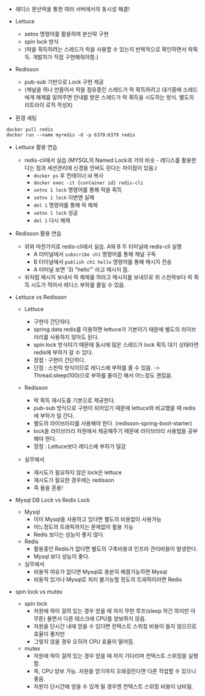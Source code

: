 * 레디스 분산락을 통한 여러 서버에서의 동시성 해결!

* Lettuce
  * setnx 명령어를 활용하여 분산락 구현
  * spin lock 방식 
  * (락을 획득하려는 스레드가 락을 사용할 수 있는지 반복적으로 확인하면서 락획득. 개발자가 직접 구현해줘야함.)
* Redisson
  * pub-sub 기반으로 Lock 구현 제공 
  * (채널을 하나 만들어서 락을 점유중인 스레드가 락 획득하려고 대기중에 스레드에게 해제를 알려주면 안내를 받은 스레드가 락 획득을 시도하는 방식. 별도의 리트라이 로직 작성X)

* 환경 세팅
```
docker pull redis
docker run --name myredis -d -p 6379:6379 redis
```

* Lettuce 활용 연습
  * redis-cli에서 실습 (MYSQL의 Named Lock과 거의 비슷 - 레디스를 활용한다는 점과 세션관리에 신경을 안써도 된다는 차이점이 있음.)
    * ```docker ps``` 후 컨테이너 id 복사
    * ```docker exec -it {container id} redis-cli```
    * ```setnx 1 lock``` 명령어를 통해 락을 획득
    * ```setnx 1 lock``` 이번엔 실패
    * ```del 1``` 명령어를 통해 락 해제
    * ```setnx 1 lock``` 성공
    * ```del 1``` 다시 해제

* Redisson 활용 연습
  * 위와 마찬가지로 redis-cli에서 실습. A와 B 두 터미널에 redis-cli 실행
    * A 터미널에서 ```subscribe ch1``` 명령어를 통해 채널 구독
    * B 터미널에서 ```publish ch1 hello``` 명령어를 통해 메시지 전송
    * A 터미널 보면 '3) "hello"' 라고 메시지 뜸.
  * 위처럼 메시지 보내서 락 해제를 하라고 메시지를 보내므로 위 스핀락보다 락 획득 시도가 적어서 레디스 부하를 줄일 수 있음.

* Lettuce vs Redisson
  * Lettuce
    * 구현이 간단하다.
    * spring data redis를 이용하면 lettuce가 기본이기 때문에 별도의 라이브러리를 사용하지 않아도 된다.
    * spin lock 방식이기 때문에 동시에 많은 스레드가 lock 획득 대기 상태라면 redis에 부하가 갈 수 있다.
    * 장점 : 구현이 간단하다.
    * 단점 : 스핀락 방식이므로 레디스에 부하를 줄 수 있음. -> Thread.sleep(100)으로 부하를 줄이긴 해서 어느정도 괜찮음.
  * Redisson
    * 락 획득 재시도를 기본으로 제공한다.
    * pub-sub 방식으로 구현이 되어있기 때문에 lettuce와 비교했을 때 redis에 부하가 덜 간다.
    * 별도의 라이브러리를 사용해야 한다. (redisson-spring-boot-starter)
    * lock을 라이브러리 차원에서 제공해주기 때문에 라이브러리 사용법을 공부해야 한다.
    * 장점 : Lettuce보다 레디스에 부하가 덜감

  * 실무에서
    * 재시도가 필요하지 않은 lock은 lettuce
    * 재시도가 필요한 경우에는 redisson
    * 즉 둘을 혼용!

* Mysql DB Lock vs Redis Lock
  * Mysql
    * 이미 Mysql을 사용하고 있다면 별도의 비용없이 사용가능
    * 어느정도의 트래픽까지는 문제없이 활용 가능
    * Redis 보다는 성능이 좋지 않다.
  * Redis
    * 활용중인 Redis가 없다면 별도의 구축비용과 인프라 관리비용이 발생한다.
    * Mysql 보다 성능이 좋다.
  * 실무에서
    * 비용적 여유가 없다면 Mysql로 충분히 해결가능하면 Mysql
    * 비용적 있거나 Mysql로 처리 불가능할 정도의 트래픽이라면 Redis

* spin lock vs mutex
  * spin lock
    * 자원에 락이 걸려 있는 경우 얻을 때 까지 무한 루프(sleep 하긴 하지만 아무튼) 돌면서 다른 테스크에 CPU를 양보하지 않음.
    * 자원을 단시간 내에 얻을 수 있다면 컨텍스트 스위칭 비용이 들지 않으므로 효율이 좋지만
    * 그렇지 않을 경우 오히려 CPU 효율이 떨어짐.
  * mutex
    * 자원에 락이 걸려 있는 경우 얻을 때 까지 기다리며 컨텍스트 스위칭을 실행함.
    * 즉, CPU 양보 가능. 자원을 얻기까지 오래걸린다면 다른 작업할 수 있으니 좋음.
    * 자원이 단시간에 얻을 수 있게 될 경우엔 컨텍스트 스위칭 비용이 낭비됨.

